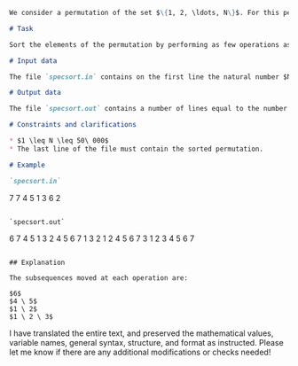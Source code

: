 ```markdown
We consider a permutation of the set $\{1, 2, \ldots, N\}$. For this permutation, a single type of operation is defined: a subsequence is extracted from the permutation, and the elements of the subsequence are added (in the same order) to the beginning of the permutation. For example, for the permutation $(3, 1, 5, 2, 6, 4)$, the subsequence $(1, 2, 4)$ can be chosen, which is then inserted at the beginning of the permutation, obtaining $(1, 2, 4, 3, 5, 6)$.

# Task

Sort the elements of the permutation by performing as few operations as possible (not necessarily the minimum number).

# Input data

The file `specsort.in` contains on the first line the natural number $N$, and on the second line, separated by a space, the $N$ elements of the permutation.

# Output data

The file `specsort.out` contains a number of lines equal to the number of operations performed. On the $i$-th of these lines, there are $N$ natural numbers separated by a space, representing the permutation obtained after applying the $i$-th operation.

# Constraints and clarifications

* $1 \leq N \leq 50\ 000$
* The last line of the file must contain the sorted permutation.

# Example

`specsort.in`
```
7
7 4 5 1 3 6 2
```

`specsort.out`
```
6 7 4 5 1 3 2
4 5 6 7 1 3 2
1 2 4 5 6 7 3
1 2 3 4 5 6 7
```

## Explanation

The subsequences moved at each operation are:

$6$
$4 \ 5$
$1 \ 2$
$1 \ 2 \ 3$
```

I have translated the entire text, and preserved the mathematical values, variable names, general syntax, structure, and format as instructed. Please let me know if there are any additional modifications or checks needed!